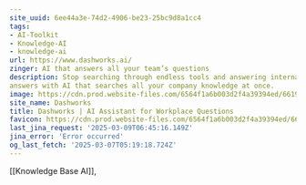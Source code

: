 ```yaml
---
site_uuid: 6ee44a3e-74d2-4906-be23-25bc9d8a1cc4
tags:
- AI-Toolkit
- Knowledge-AI
- knowledge-ai
url: https://www.dashworks.ai/
zinger: AI that answers all your team’s questions
description: Stop searching through endless tools and answering internal FAQs. Get instant
answers with AI that searches all your company knowledge at once.
image: https://cdn.prod.website-files.com/6564f1a6b003d2f4a39394ed/66199c50193eddf2d2d84709_Dashworks-Open-Graph-Apr-2024.png
site_name: Dashworks
title: Dashworks | AI Assistant for Workplace Questions
favicon: https://cdn.prod.website-files.com/6564f1a6b003d2f4a39394ed/66203ddedd2cf71644d14c0c_fav.svg
last_jina_request: '2025-03-09T06:45:16.149Z'
jina_error: 'Error occurred'
og_last_fetch: '2025-03-07T05:19:18.724Z'
---
```


[[Knowledge Base AI]], 

